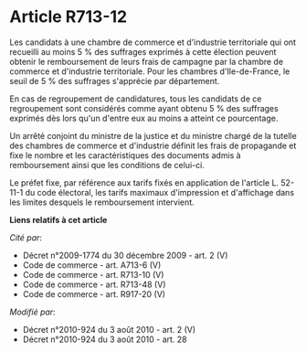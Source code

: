 # Article R713-12

Les candidats à une chambre de commerce et d'industrie territoriale qui ont recueilli au moins 5 % des suffrages exprimés à
cette élection peuvent obtenir le remboursement de leurs frais de campagne par la chambre de commerce et d'industrie
territoriale. Pour les chambres d'Ile-de-France, le seuil de 5 % des suffrages s'apprécie par département.

En cas de regroupement de candidatures, tous les candidats de ce regroupement sont considérés comme ayant obtenu 5 % des
suffrages exprimés dès lors qu'un d'entre eux au moins a atteint ce pourcentage. 

Un arrêté conjoint du ministre de la justice et du ministre chargé de la tutelle des chambres de commerce et d'industrie
définit les frais de propagande et fixe le nombre et les caractéristiques des documents admis à remboursement ainsi que les
conditions de celui-ci.

Le préfet fixe, par référence aux tarifs fixés en application de l'article L. 52-11-1 du code électoral, les tarifs maximaux
d'impression et d'affichage dans les limites desquels le remboursement intervient.

**Liens relatifs à cet article**

_Cité par_:

  - Décret n°2009-1774 du 30 décembre 2009 - art. 2 (V)
  - Code de commerce - art. A713-6 (V)
  - Code de commerce - art. R713-10 (V)
  - Code de commerce - art. R713-48 (V)
  - Code de commerce - art. R917-20 (V)

_Modifié par_:

  - Décret n°2010-924 du 3 août 2010 - art. 2 (V)
  - Décret n°2010-924 du 3 août 2010 - art. 28
